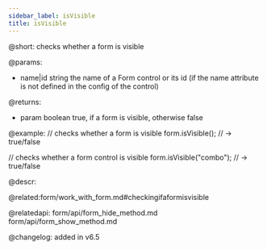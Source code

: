 ```yaml
---
sidebar_label: isVisible
title: isVisible
---          
```


@short: checks whether a form is visible

@params:
- name|id			string		the name of a Form control or its id (if the name attribute is not defined in the config of the control)

@returns:
- param	boolean     true, if a form is visible, otherwise false

@example:
// checks whether a form is visible
form.isVisible(); // -> true/false

// checks whether a form control is visible
form.isVisible("combo"); // -> true/false

@descr:

@related:form/work_with_form.md#checkingifaformisvisible

@relatedapi: 
form/api/form_hide_method.md
form/api/form_show_method.md

@changelog: added in v6.5
